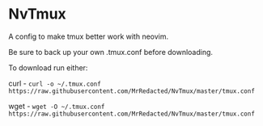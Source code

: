 # NvTmux
A config to make tmux better work with neovim.

Be sure to back up your own .tmux.conf before downloading.

To download run either:

curl - `curl -o ~/.tmux.conf https://raw.githubusercontent.com/MrRedacted/NvTmux/master/tmux.conf`

wget - `wget -O ~/.tmux.conf https://raw.githubusercontent.com/MrRedacted/NvTmux/master/tmux.conf`
